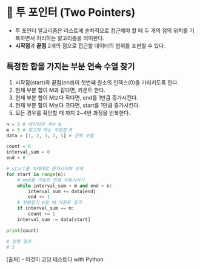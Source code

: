 # 📓 투 포인터 (Two Pointers)
- 투 포인터 알고리즘은 리스트에 순차적으로 접근해야 할 때 두 개의 점의 위치를 기록하면서 처리하는 알고리즘을 의미한다.
- **시작점**과 **끝점** 2개의 점으로 접근할 데이터의 범위를 표현할 수 있다.

## 특정한 합을 가지는 부분 연속 수열 찾기
1. 시작점(start)와 끝점(end)이 첫번째 원소의 인덱스(0)을 가리키도록 한다.
2. 현재 부분 합이 M과 같다면, 카운트 한다.
3. 현재 부분 합이 M보다 작다면, end를 1만큼 증가시킨다.
4. 현재 부분 합이 M보다 크다면, start를 1만큼 증가시킨다.
5. 모든 경우를 확인할 때 까지 2~4번 과정을 반복한다.

```python
n = 5 # 데이터의 개수 N
m = 5 # 찾고자 하는 부분합 M
data = [1, 2, 3, 2, 5] # 전체 수열

count = 0
interval_sum = 0
end = 0

# start를 차례대로 증가시키며 반복
for start in range(n):
    # end를 가능한 만큼 이동시키기
    while interval_sum < m and end < n:
        interval_sum += data[end]
        end += 1
    # 부분합이 m일 때 카운트 증가
    if interval_sum == m:
        count += 1
    interval_sum -= data[start]

print(count)

# 실행 결과
# 3
```

[출처] - 이것이 코딩 테스트다 with Python